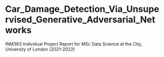 # Car_Damage_Detection_Via_Unsupervised_Generative_Adversarial_Networks
INM363 Individual Project Report for MSc Data Science at the City, University of London (2021-2022)
